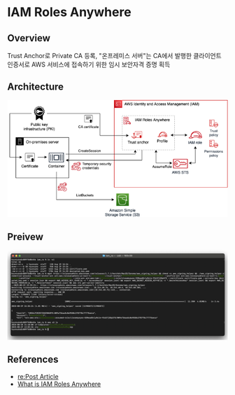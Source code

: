 # IAM Roles Anywhere

## Overview
Trust Anchor로 Private CA 등록, "온프레미스 서버"는 CA에서 발행한 클라이언트 인증서로 AWS 서비스에 접속하기 위한 임시 보안자격 증명 획득

## Architecture
<img src="assets/arch.png" width="600px" alt="architecture" style="background-color:#ffffff;">

## Preivew
<img src="assets/output.png" width="600px" alt="preview" style="background-color:#ffffff;">

## References
- [re:Post Article](https://repost.aws/ko/articles/ARuzTUwUK_QpW2U0m0PvNAAw/iam-roles-anywhere%EB%A5%BC-%EC%82%AC%EC%9A%A9%ED%95%98%EC%97%AC-aws-%EC%99%B8%EB%B6%80%EC%97%90%EC%84%9C-%EC%8B%A4%ED%96%89%EB%90%98%EB%8A%94-%EC%95%A0%ED%94%8C%EB%A6%AC%EC%BC%80%EC%9D%B4%EC%85%98%EC%97%90%EC%84%9C-aws-%EB%A6%AC%EC%86%8C%EC%8A%A4-%EC%95%A1%EC%84%B8%EC%8A%A4-%ED%95%98%EB%8A%94-%EB%B0%A9%EC%95%88)
- [What is IAM Roles Anywhere](https://docs.aws.amazon.com/ko_kr/rolesanywhere/latest/userguide/introduction.html)